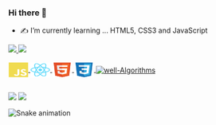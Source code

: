 ### Hi there 👋



<!-- - 🔭 I’m currently working on ...-->
- ✍ I’m currently learning ... HTML5, CSS3 and JavaScript
<!-- - 👯 I’m looking to collaborate on ...-->
<!-- - 🤔 I’m looking for help with ...-->
<!-- - 💬 Ask me about ...-->
<!-- - 📫 How to reach me: ...-->
<!-- - 😄 Pronouns: ...-->
<!-- - ⚡ Fun fact: ... -->


<div>
  <a href="https://github.com/wellfilho">
  <img height="180em" src="https://github-readme-stats.vercel.app/api?username=wellfilho&show_icons=true&theme=dracula&include_all_commits=true&count_private=true"/>
  <img height="180em" src="https://github-readme-stats.vercel.app/api/top-langs/?username=wellfilho&layout=compact&langs_count=7&theme=dracula"/>
</div>

<div style="display: inline_block"><br>
  <img align="center" alt="well-Js" height="30" width="40" src="https://raw.githubusercontent.com/devicons/devicon/master/icons/javascript/javascript-plain.svg">
  <!-- <img align="center" alt="well-Ts" height="30" width="40" src="https://raw.githubusercontent.com/devicons/devicon/master/icons/typescript/typescript-plain.svg"> -->
  <img align="center" alt="well-React" height="30" width="40" src="https://raw.githubusercontent.com/devicons/devicon/master/icons/react/react-original.svg">
  <img align="center" alt="well-HTML" height="30" width="40" src="https://raw.githubusercontent.com/devicons/devicon/master/icons/html5/html5-original.svg">
  <img align="center" alt="well-CSS" height="30" width="40" src="https://raw.githubusercontent.com/devicons/devicon/master/icons/css3/css3-original.svg">
  <img align="center" alt="well-Algorithms" height="30" width="40" src="https://cdn.jsdelivr.net/gh/devicons/devicon/icons/thealgorithms/thealgorithms-original.svg" />
</div>
  
  ##
  
  <div> 
  <a href="https://instagram.com/well_filho2000" target="_blank"><img src="https://img.shields.io/badge/-Instagram-%23E4405F?style=for-the-badge&logo=instagram&logoColor=white" target="_blank"></a>
  <a href="https://www.linkedin.com/in/josé-wellington/" target="_blank"><img src="https://img.shields.io/badge/-LinkedIn-%230077B5?style=for-the-badge&logo=linkedin&logoColor=white" target="_blank"></a> 
</div>
  
  ![Snake animation](https://github.com/wellfilho/wellfilho/blob/output/github-contribution-grid-snake.svg)
